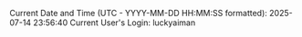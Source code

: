 Current Date and Time (UTC - YYYY-MM-DD HH:MM:SS formatted): 2025-07-14 23:56:40
Current User's Login: luckyaiman
